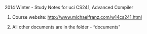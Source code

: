 2014 Winter - Study Notes for uci CS241, Advanced Compiler

1. Course website: http://www.michaelfranz.com/w14cs241.html

2. All other documents are in the folder - “documents”
